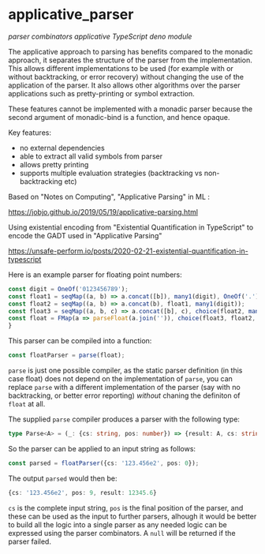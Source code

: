 # applicative_parser
*parser combinators applicative TypeScript deno module*

The applicative approach to parsing has benefits compared to the monadic approach,
it separates the structure of the parser from the implementation. This allows different
implementations to be used (for example with or without backtracking, or error recovery)
without changing the use of the application of the parser. It also allows other algorithms
over the parser applications such as pretty-printing or symbol extraction.

These features cannot be implemented with a monadic parser because the second argument of
monadic-bind is a function, and hence opaque.

Key features:

- no external dependencies
- able to extract all valid symbols from parser
- allows pretty printing
- supports multiple evaluation strategies (backtracking vs non-backtracking etc)

Based on "Notes on Computing", "Applicative Parsing" in ML :

<https://jobjo.github.io/2019/05/19/applicative-parsing.html>

Using existential encoding from "Existential Quantification in TypeScript"
to encode the GADT used in "Applicative Parsing"

<https://unsafe-perform.io/posts/2020-02-21-existential-quantification-in-typescript>

Here is an example parser for floating point numbers:

```ts
const digit = OneOf('0123456789');
const float1 = seqMap((a, b) => a.concat([b]), many1(digit), OneOf('.'));
const float2 = seqMap((a, b) => a.concat(b), float1, many1(digit));
const float3 = seqMap((a, b, c) => a.concat([b], c), choice(float2, many1(digit)), OneOf('e'), many1(digit));
const float = FMap(a => parseFloat(a.join('')), choice(float3, float2, float1));
}
```
This parser can be compiled into a function:
```ts
const floatParser = parse(float);
```
`parse` is just one possible compiler, as the static parser definition (in this case float) does
not depend on the implementation of `parse`, you can replace `parse` with a different implementation
of the parser (say with no backtracking, or better error reporting) _without_ chaning the definiton
of `float` at all.

The supplied `parse` compiler produces a parser with the following type:
```ts
type Parse<A> = (_: {cs: string, pos: number}) => {result: A, cs: string, pos: number}|null;
```
So the parser can be applied to an input string as follows:
```ts
const parsed = floatParser({cs: '123.456e2', pos: 0});
```
The output `parsed` would then be:
```ts
{cs: '123.456e2', pos: 9, result: 12345.6}
```
`cs` is the complete input string, `pos` is the final position of the parser, and these can be used as the input to further parsers, alhough it would be better to build all the logic into a single parser as any needed logic can be
expressed using the parser combinators. A `null` will be returned if the parser failed.